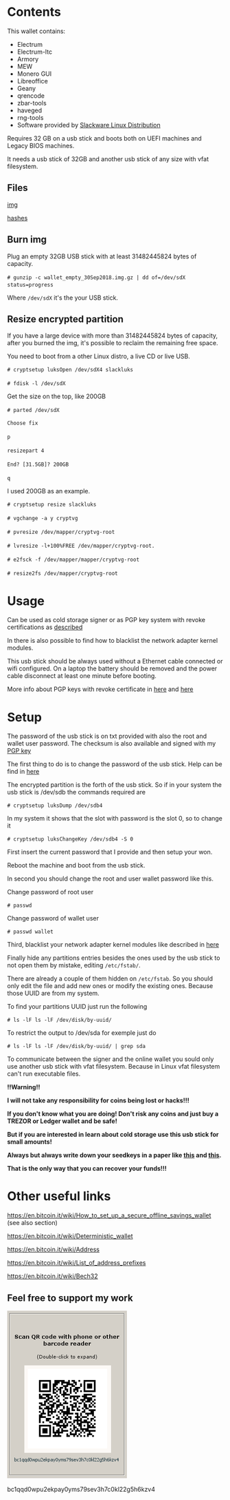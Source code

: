 # Contents

This wallet contains:

* Electrum
* Electrum-ltc
* Armory
* MEW 
* Monero GUI
* Libreoffice
* Geany
* qrencode
* zbar-tools
* haveged
* rng-tools
* Software provided by [Slackware Linux Distribution](http://www.slackware.com/)

Requires 32 GB on a usb stick and boots both on UEFI machines and Legacy BIOS
machines. 

It needs a usb stick of 32GB and another usb stick of any size with vfat
filesystem.

## Files 

[img](https://mega.nz/#!31dQBCwS!uZ8CGXPv1ljHJSKCGogIpUe2ZqG3HAzJfYpQlC-XKIo)

[hashes](https://mega.nz/#!60VyEYBL!Q431y6a_2WpFQ6_a2jDwZlGLjR_gNq_VgcSu3yZrilo)

## Burn img

Plug an empty 32GB USB stick with at least 31482445824 bytes of capacity.

`# gunzip -c wallet_empty_30Sep2018.img.gz | dd of=/dev/sdX status=progress`

Where `/dev/sdX` it's the your USB stick.

## Resize encrypted partition 

If you have a large device with more than 31482445824 bytes of capacity, after
you burned the img, it's possible to reclaim the remaining free space.

You need to boot from a other Linux distro, a live CD or live USB.

```
# cryptsetup luksOpen /dev/sdX4 slackluks

# fdisk -l /dev/sdX
```
Get the size on the top, like 200GB

`# parted /dev/sdX`

```
Choose fix

p

resizepart 4 

End? [31.5GB]? 200GB 

q
```
I used 200GB as an example.

```
# cryptsetup resize slackluks

# vgchange -a y cryptvg

# pvresize /dev/mapper/cryptvg-root

# lvresize -l+100%FREE /dev/mapper/cryptvg-root.

# e2fsck -f /dev/mapper/mapper/cryptvg-root

# resize2fs /dev/mapper/cryptvg-root
```

# Usage 

Can be used as cold storage signer or as PGP key system with revoke
certifications as [described](https://github.com/InserirAquiNome/crypto/blob/master/0_PGP.md)

In there is also possible to find how to blacklist the network adapter kernel
modules. 

This usb stick should be always used without a Ethernet cable connected or wifi
configured. On a laptop the battery should be removed and the power cable
disconnect at least one minute before booting.

More info about PGP keys with revoke certificate in
[here](https://github.com/InserirAquiNome/articles/blob/master/misc/PGP_anatomy.md)
and [here](https://github.com/InserirAquiNome/articles/blob/master/misc/PGP2.md)


# Setup 

The password of the usb stick is on txt provided with also the root and wallet
user password. The checksum is also available and signed with my [PGP key](https://github.com/InserirAquiNome/crypto/tree/master/pubkeys)

The first thing to do is to change the password of the usb stick. Help can be
find in
[here](https://unix.stackexchange.com/questions/252672/how-do-i-change-a-luks-password)

The encrypted partition is the forth of the usb stick. So if in your system
the usb stick is /dev/sdb the commands required are

```
# cryptsetup luksDump /dev/sdb4
```

In my system it shows that the slot with password is the slot 0, so to change it

```
# cryptsetup luksChangeKey /dev/sdb4 -S 0
```

First insert the current password that I provide and then setup your won.

Reboot the machine and boot from the usb stick.

In second you should change the root and user wallet password like this.

Change password of root user
```
# passwd 
```

Change password of wallet user
```
# passwd wallet
```

Third, blacklist your network adapter kernel modules like described in
[here](https://github.com/InserirAquiNome/crypto/blob/master/0_PGP.md)

Finally hide any partitions entries besides the ones used by the usb stick to not open
them by mistake, editing  `/etc/fstab/`.

There are already a couple of them hidden on `/etc/fstab`. So you should only
edit the file and add new ones or modify the existing ones. Because those UUID
are from my system.

To find your partitions UUID just run the following

```
# ls -lF ls -lF /dev/disk/by-uuid/
```
To restrict the output to /dev/sda for exemple just do

```
# ls -lF ls -lF /dev/disk/by-uuid/ | grep sda
```

To communicate between the signer and the online wallet you sould only use
another usb stick with vfat filesystem. Because in Linux vfat filesystem can't
run executable files.

**!!Warning!!** 

**I will not take any responsibility for coins being lost or hacks!!!** 

**If you don't know what you are doing! Don't risk any coins and just buy a TREZOR
or Ledger wallet and be safe!**

**But if you are interested in learn about cold storage use this usb stick for
small amounts!**

**Always but always write down your seedkeys in a paper like [this](https://github.com/InserirAquiNome/misc/blob/master/blank_seedkey_12.pdf) and
[this](https://github.com/InserirAquiNome/misc/blob/master/blank_seedkey_24.pdf).** 

**That is the only way that you can recover your funds!!!**


# Other useful links

https://en.bitcoin.it/wiki/How_to_set_up_a_secure_offline_savings_wallet (see
also section)

https://en.bitcoin.it/wiki/Deterministic_wallet

https://en.bitcoin.it/wiki/Address

https://en.bitcoin.it/wiki/List_of_address_prefixes

https://en.bitcoin.it/wiki/Bech32


## Feel free to support my work

![alt text](https://github.com/InserirAquiNome/crypto/blob/master/static/image/donate.png "Logo Title Text 1")

bc1qqd0wpu2ekpay0yms79sev3h7c0kl22g5h6kzv4
